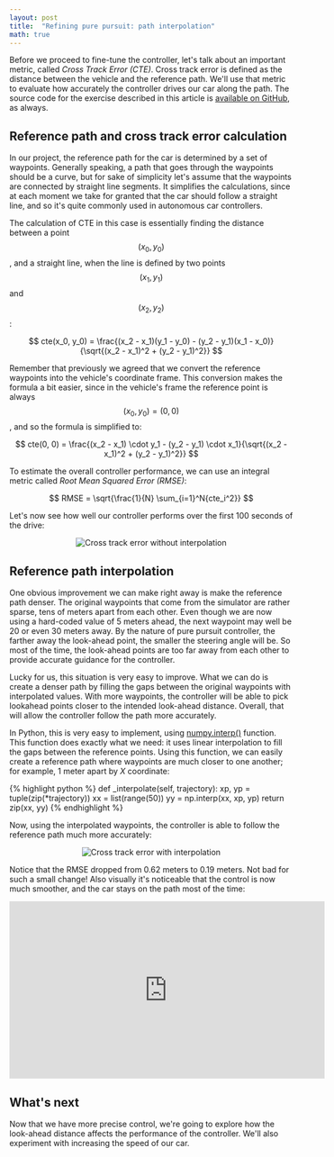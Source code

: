 ```yaml
---
layout: post
title:  "Refining pure pursuit: path interpolation"
math: true
---
```

Before we proceed to fine-tune the controller, let's talk about an important metric, called *Cross Track Error (CTE)*. Cross track error is defined as the distance between the vehicle and the reference path. We'll use that metric to evaluate how accurately the controller drives our car along the path. The source code for the exercise described in this article is [available on GitHub][github-link], as always. 

## Reference path and cross track error calculation

In our project, the reference path for the car is determined by a set of waypoints. Generally speaking, a path that goes through the waypoints should be a curve, but for sake of simplicity let's assume that the waypoints are connected by straight line segments. It simplifies the calculations, since at each moment we take for granted that the car should follow a straight line, and so it's quite commonly used in autonomous car controllers. 

The calculation of CTE in this case is essentially finding the distance between a point $$(x_0, y_0)$$, and a straight line, when the line is defined by two points $$(x_1, y_1)$$ and $$(x_2, y_2)$$: 

$$
cte(x_0, y_0) = \frac{(x_2 - x_1)(y_1 - y_0) - (y_2 - y_1)(x_1 - x_0)}{\sqrt{(x_2 - x_1)^2 + (y_2 - y_1)^2}}
$$

Remember that previously we agreed that we convert the reference waypoints into the vehicle's coordinate frame. This conversion makes the formula a bit easier, since in the vehicle's frame the reference point is always $$(x_0, y_0) = (0, 0)$$, and so the formula is simplified to: 

$$
cte(0, 0) = \frac{(x_2 - x_1) \cdot y_1  - (y_2 - y_1) \cdot x_1}{\sqrt{(x_2 - x_1)^2 + (y_2 - y_1)^2}}
$$

To estimate the overall controller performance, we can use an integral metric called *Root Mean Squared Error (RMSE)*:

$$
RMSE = \sqrt{\frac{1}{N} \sum_{i=1}^N{cte_i^2}}
$$

Let's now see how well our controller performs over the first 100 seconds of the drive:

<p  style="text-align: center;">
    <img src="{{ site.baseurl }}{% link images/cte-graph-no-interp.png %}" alt="Cross track error without interpolation">
</p>

## Reference path interpolation

One obvious improvement we can make right away is make the reference path denser. The original waypoints that come from the simulator are rather sparse, tens of meters apart from each other. Even though we are now using a hard-coded value of 5 meters ahead, the next waypoint may well be 20 or even 30 meters away. By the nature of pure pursuit controller, the farther away the look-ahead point, the smaller the steering angle will be. So most of the time, the look-ahead points are too far away from each other to provide accurate guidance for the controller.  

Lucky for us, this situation is very easy to improve. What we can do is create a denser path by filling the gaps between the original waypoints with interpolated values. With more waypoints, the controller will be able to pick lookahead points  closer to the intended look-ahead distance. Overall, that will allow the controller follow the path more accurately. 

In Python, this is very easy to implement, using [numpy.interp()][interp-doc] function. This function does exactly what we need: it uses linear interpolation to fill the gaps between the reference points. Using this function, we can easily create a reference path where waypoints are much closer to one another; for example, 1 meter apart by *X* coordinate: 

{% highlight python %}
def _interpolate(self, trajectory):
    xp, yp = tuple(zip(*trajectory))
    xx = list(range(50))
    yy = np.interp(xx, xp, yp)
    return zip(xx, yy)
{% endhighlight %}

Now, using the interpolated waypoints, the controller is able to follow the reference path much more accurately: 

<p  style="text-align: center;">
    <img src="{{ site.baseurl }}{% link images/cte-graph-with-interp.png %}" alt="Cross track error with interpolation">
</p>

Notice that the RMSE dropped from 0.62 meters to 0.19 meters. Not bad for such a small change! Also visually it's noticeable that the control is now much smoother, and the car stays on the path most of the time:

<center><iframe width="560" height="315" src="https://www.youtube.com/embed/HruqL5nHEBY" title="YouTube video player" frameborder="0" allow="accelerometer; autoplay; clipboard-write; encrypted-media; gyroscope; picture-in-picture" allowfullscreen></iframe></center>

## What's next

Now that we have more precise control, we're going to explore how the look-ahead distance affects the performance of the controller. We'll also experiment with increasing the speed of our car. 

[github-link]: https://github.com/tindandelion/driving-carla/blob/0.0.7/udacity_simulator.ipynb
[interp-doc]: https://numpy.org/doc/stable/reference/generated/numpy.interp.html

